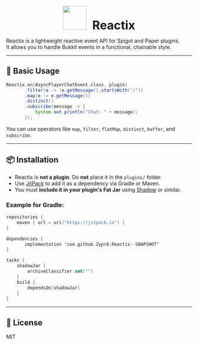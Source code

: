 <p align="center">
  <img src="[https://your-image-link.com/icon.png](https://github.com/ZyprA/Reactix/blob/main/logo.png?raw=true)" height="64" />
  <span style="font-size: 2rem; font-weight: bold; margin-left: 12px;">Reactix</span>
</p>

Reactix is a lightweight reactive event API for Spigot and Paper plugins.  
It allows you to handle Bukkit events in a functional, chainable style.

---

## 🧪 Basic Usage

```java
Reactix.on(AsyncPlayerChatEvent.class, plugin)
       .filter(e -> !e.getMessage().startsWith("/"))
       .map(e -> e.getMessage())
       .distinct()
       .subscribe(message -> {
           System.out.println("Chat: " + message);
       });
```

You can use operators like `map`, `filter`, `flatMap`, `distinct`, `buffer`, and `subscribe`.

---

## 📦 Installation

- Reactix is **not a plugin**. Do **not** place it in the `plugins/` folder.
- Use [JitPack]([https://jitpack.io/](https://jitpack.io/#ZyprA/Reactix/)) to add it as a dependency via Gradle or Maven.
- You must **include it in your plugin's Fat Jar** using [Shadow](https://github.com/johnrengelman/shadow) or similar.

### Example for Gradle:

```kotlin
repositories {
    maven { url = uri("https://jitpack.io") }
}

dependencies {
       implementation 'com.github.ZyprA:Reactix:-SNAPSHOT'
}

tasks {
    shadowJar {
        archiveClassifier.set("")
    }
    build {
        dependsOn(shadowJar)
    }
}
```

---

## 📝 License

MIT
